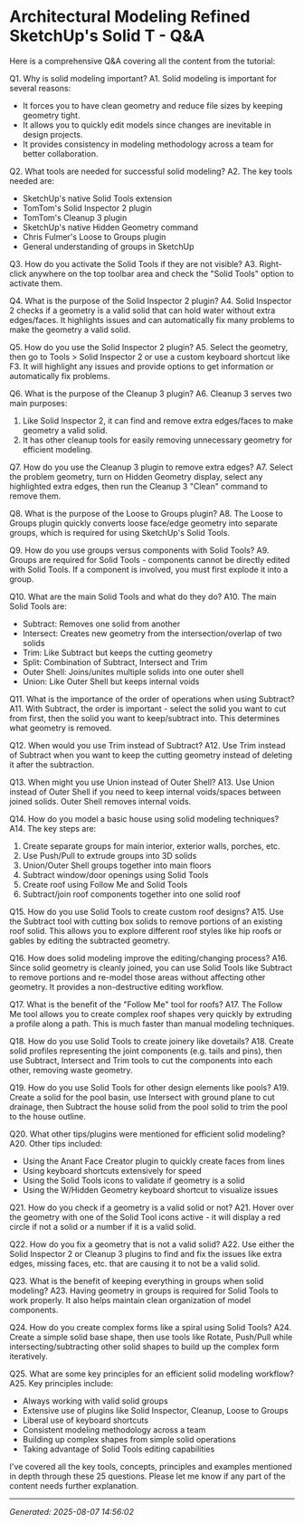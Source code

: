 # Architectural Modeling Refined  SketchUp's Solid T - Q&A

Here is a comprehensive Q&A covering all the content from the tutorial:

Q1. Why is solid modeling important?
A1. Solid modeling is important for several reasons:
- It forces you to have clean geometry and reduce file sizes by keeping geometry tight.
- It allows you to quickly edit models since changes are inevitable in design projects.
- It provides consistency in modeling methodology across a team for better collaboration.

Q2. What tools are needed for successful solid modeling?
A2. The key tools needed are:
- SketchUp's native Solid Tools extension
- TomTom's Solid Inspector 2 plugin 
- TomTom's Cleanup 3 plugin
- SketchUp's native Hidden Geometry command
- Chris Fulmer's Loose to Groups plugin
- General understanding of groups in SketchUp

Q3. How do you activate the Solid Tools if they are not visible?
A3. Right-click anywhere on the top toolbar area and check the "Solid Tools" option to activate them.

Q4. What is the purpose of the Solid Inspector 2 plugin?
A4. Solid Inspector 2 checks if a geometry is a valid solid that can hold water without extra edges/faces. It highlights issues and can automatically fix many problems to make the geometry a valid solid.

Q5. How do you use the Solid Inspector 2 plugin?
A5. Select the geometry, then go to Tools > Solid Inspector 2 or use a custom keyboard shortcut like F3. It will highlight any issues and provide options to get information or automatically fix problems.

Q6. What is the purpose of the Cleanup 3 plugin?
A6. Cleanup 3 serves two main purposes:
1) Like Solid Inspector 2, it can find and remove extra edges/faces to make geometry a valid solid.
2) It has other cleanup tools for easily removing unnecessary geometry for efficient modeling.

Q7. How do you use the Cleanup 3 plugin to remove extra edges?
A7. Select the problem geometry, turn on Hidden Geometry display, select any highlighted extra edges, then run the Cleanup 3 "Clean" command to remove them.

Q8. What is the purpose of the Loose to Groups plugin?
A8. The Loose to Groups plugin quickly converts loose face/edge geometry into separate groups, which is required for using SketchUp's Solid Tools.

Q9. How do you use groups versus components with Solid Tools?
A9. Groups are required for Solid Tools - components cannot be directly edited with Solid Tools. If a component is involved, you must first explode it into a group.

Q10. What are the main Solid Tools and what do they do?
A10. The main Solid Tools are:
- Subtract: Removes one solid from another 
- Intersect: Creates new geometry from the intersection/overlap of two solids
- Trim: Like Subtract but keeps the cutting geometry
- Split: Combination of Subtract, Intersect and Trim
- Outer Shell: Joins/unites multiple solids into one outer shell
- Union: Like Outer Shell but keeps internal voids

Q11. What is the importance of the order of operations when using Subtract?
A11. With Subtract, the order is important - select the solid you want to cut from first, then the solid you want to keep/subtract into. This determines what geometry is removed.

Q12. When would you use Trim instead of Subtract?
A12. Use Trim instead of Subtract when you want to keep the cutting geometry instead of deleting it after the subtraction.

Q13. When might you use Union instead of Outer Shell?
A13. Use Union instead of Outer Shell if you need to keep internal voids/spaces between joined solids. Outer Shell removes internal voids.

Q14. How do you model a basic house using solid modeling techniques?
A14. The key steps are:
1) Create separate groups for main interior, exterior walls, porches, etc.
2) Use Push/Pull to extrude groups into 3D solids
3) Union/Outer Shell groups together into main floors
4) Subtract window/door openings using Solid Tools
5) Create roof using Follow Me and Solid Tools
6) Subtract/join roof components together into one solid roof

Q15. How do you use Solid Tools to create custom roof designs?
A15. Use the Subtract tool with cutting box solids to remove portions of an existing roof solid. This allows you to explore different roof styles like hip roofs or gables by editing the subtracted geometry.

Q16. How does solid modeling improve the editing/changing process?
A16. Since solid geometry is cleanly joined, you can use Solid Tools like Subtract to remove portions and re-model those areas without affecting other geometry. It provides a non-destructive editing workflow.

Q17. What is the benefit of the "Follow Me" tool for roofs?
A17. The Follow Me tool allows you to create complex roof shapes very quickly by extruding a profile along a path. This is much faster than manual modeling techniques.

Q18. How do you use Solid Tools to create joinery like dovetails?
A18. Create solid profiles representing the joint components (e.g. tails and pins), then use Subtract, Intersect and Trim tools to cut the components into each other, removing waste geometry.

Q19. How do you use Solid Tools for other design elements like pools?
A19. Create a solid for the pool basin, use Intersect with ground plane to cut drainage, then Subtract the house solid from the pool solid to trim the pool to the house outline.

Q20. What other tips/plugins were mentioned for efficient solid modeling?
A20. Other tips included:
- Using the Anant Face Creator plugin to quickly create faces from lines
- Using keyboard shortcuts extensively for speed
- Using the Solid Tools icons to validate if geometry is a solid
- Using the W/Hidden Geometry keyboard shortcut to visualize issues

Q21. How do you check if a geometry is a valid solid or not?
A21. Hover over the geometry with one of the Solid Tool icons active - it will display a red circle if not a solid or a number if it is a valid solid.

Q22. How do you fix a geometry that is not a valid solid?
A22. Use either the Solid Inspector 2 or Cleanup 3 plugins to find and fix the issues like extra edges, missing faces, etc. that are causing it to not be a valid solid.

Q23. What is the benefit of keeping everything in groups when solid modeling?
A23. Having geometry in groups is required for Solid Tools to work properly. It also helps maintain clean organization of model components.

Q24. How do you create complex forms like a spiral using Solid Tools?
A24. Create a simple solid base shape, then use tools like Rotate, Push/Pull while intersecting/subtracting other solid shapes to build up the complex form iteratively.

Q25. What are some key principles for an efficient solid modeling workflow?
A25. Key principles include:
- Always working with valid solid groups 
- Extensive use of plugins like Solid Inspector, Cleanup, Loose to Groups
- Liberal use of keyboard shortcuts
- Consistent modeling methodology across a team
- Building up complex shapes from simple solid operations
- Taking advantage of Solid Tools editing capabilities

I've covered all the key tools, concepts, principles and examples mentioned in depth through these 25 questions. Please let me know if any part of the content needs further explanation.

---
*Generated: 2025-08-07 14:56:02*

